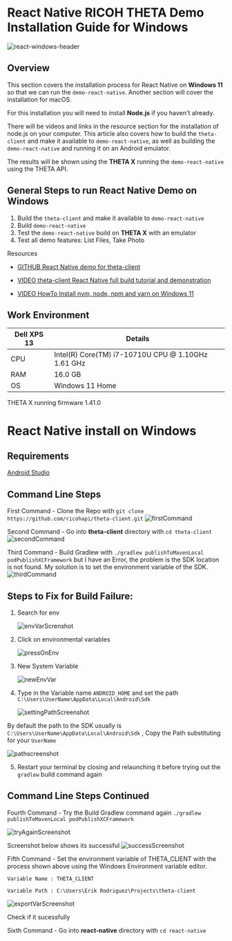 # React Native RICOH THETA Demo Installation Guide for Windows

![react-windows-header](images/react_native/windows/reactwindows.svg)

## Overview

This section covers the installation process for React Native on **Windows 11** so that we can run the `demo-react-native`. 
Another section will cover the installation for macOS. 

For this installation you will need to install **Node.js** if you haven't already. 

There will be videos and links in the resource section for the installation of node.js on your computer. This article also covers how to build the `theta-client` and make it available to `demo-react-native`, as well as building the `demo-react-native` and running it on an Android emulator. 

The results will be shown using the **THETA X** running the `demo-react-native`  using the THETA API.

## General Steps to run React Native Demo on Windows

1. Build the `theta-client` and make it available to `demo-react-native`
2. Build `demo-react-native`
3. Test the `demo-react-native` build on **THETA X** with an emulator
4. Test all demo features: List Files, Take Photo

Resources

* [GITHUB React Native demo for theta-client](https://github.com/ricohapi/theta-client/tree/main/demos/demo-react-native)

* [VIDEO theta-client React Native full build tutorial and demonstration](https://www.youtube.com/watch?v=SqzDomDikcM)

* [VIDEO HowTo Install nvm, node, npm and yarn on Windows 11](https://www.youtube.com/watch?v=NWUfaXFPv50)

## Work Environment

| Dell XPS 13 | Details                              |
| ----------- | ------------------------------------ |
| CPU         | Intel(R) Core(TM) i7-10710U CPU @ 1.10GHz   1.61 GHz  |
| RAM         | 16.0 GB |
| OS          | Windows 11 Home |

THETA X running firmware 1.41.0

# React Native install on Windows

## Requirements
[Android Studio](https://developer.android.com/studio)


## Command Line Steps

First Command - Clone the Repo with `git clone https://github.com/ricohapi/theta-client.git`
![firstCommand](images/react_native/gitCloneThetaClient.png)

Second Command -  Go into  **theta-client** directory with `cd theta-client`
![secondCommand](images/react_native/cdThetaClient1.png)

Third Command - Build Gradlew with `./gradlew publishToMavenLocal podPublishXCFramework` but I have an Error, the problem is the SDK location is not found. My solution is to set the environment variable of the SDK.
![thirdCommand](images/react_native/gradleWPublishFail.png)

## Steps to Fix for Build Failure:

1.  Search for env

    ![envVarScrenshot](images/react_native/envVar.png)

2.  Click on environmental variables

    ![pressOnEnv](images/react_native/envVarPress.png)

3.  New System Variable

    ![newEnvVar](images/react_native/newEnvVar.png)

4.  Type in the Variable name `ANDROID_HOME` and set the path `C:\Users\UserName\AppData\Local\Android\Sdk`

    ![settingPathScreenshot](images/react_native/settingEnvVar.png)


By default the path to the SDK usually is `C:\Users\UserName\AppData\Local\Android\Sdk` , Copy the Path substituting for your `UserName` 

![pathscreenshot](images/react_native/pathScreenshot.png)


5.  Restart your terminal by closing and relaunching it before trying out the `gradlew` build command again


## Command Line Steps Continued

Fourth Command - Try the Build Gradlew command again `./gradlew publishToMavenLocal podPublishXCFramework`

![tryAgainScreenshot](images/react_native/retryGradle.png)

Screenshot below shows its successful
![successScreenshot](images/react_native/successBuild.png)

Fifth Command - Set the environment variable of THETA_CLIENT with the process shown above using the Windows Environment variable editor. 

`Variable Name : THETA_CLIENT`

`Variable Path : C:\Users\Erik Rodriguez\Projects\theta-client`

![exportVarScreenshot](images/react_native/exportVar.png)

Check if it sucessfully 

Sixth Command - Go into **react-native** directory with `cd react-native`

